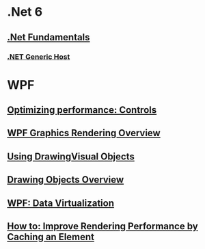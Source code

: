 # .Net 6

## [.Net Fundamentals](https://docs.microsoft.com/en-us/dotnet/fundamentals/)

### [.NET Generic Host](https://docs.microsoft.com/en-us/dotnet/core/extensions/generic-host)


# WPF

## [Optimizing performance: Controls](https://docs.microsoft.com/en-us/dotnet/desktop/wpf/advanced/optimizing-performance-controls?view=netframeworkdesktop-4.8)

## [WPF Graphics Rendering Overview](https://docs.microsoft.com/en-us/dotnet/desktop/wpf/graphics-multimedia/wpf-graphics-rendering-overview?view=netframeworkdesktop-4.8)
## [Using DrawingVisual Objects](https://docs.microsoft.com/en-us/dotnet/desktop/wpf/graphics-multimedia/using-drawingvisual-objects?view=netframeworkdesktop-4.8)

## [Drawing Objects Overview](https://docs.microsoft.com/en-us/dotnet/desktop/wpf/graphics-multimedia/drawing-objects-overview?view=netframeworkdesktop-4.8)

## [WPF: Data Virtualization](https://www.codeproject.com/Articles/34405/WPF-Data-Virtualization)

## [How to: Improve Rendering Performance by Caching an Element](https://docs.microsoft.com/en-us/dotnet/desktop/wpf/graphics-multimedia/how-to-improve-rendering-performance-by-caching-an-element?view=netframeworkdesktop-4.8)

